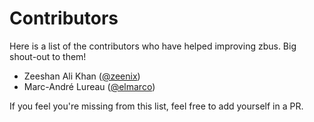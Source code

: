 # Contributors

Here is a list of the contributors who have helped improving zbus. Big shout-out to them!

- Zeeshan Ali Khan ([@zeenix](https://github.com/zeenix))
- Marc-André Lureau ([@elmarco](https://github.com/elmarco))

If you feel you're missing from this list, feel free to add yourself in a PR.
